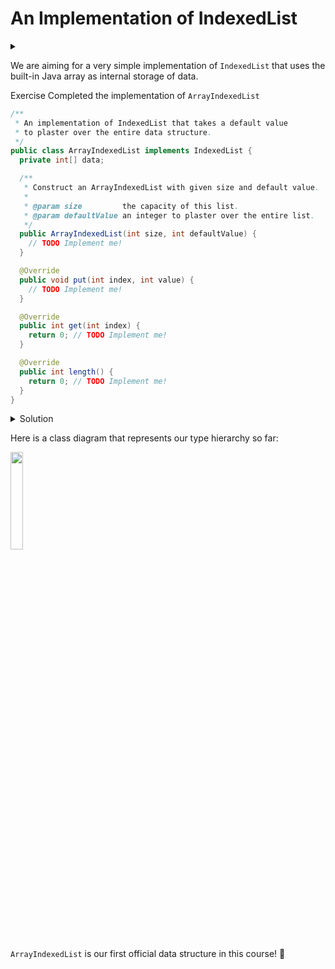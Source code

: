 # An Implementation of IndexedList

<div id="outcomes"><details><summary></summary>

* Implement the IndexedList ADT using Java's built-in array.

</details></div>


We are aiming for a very simple implementation of `IndexedList` that <span class="highlight">uses the built-in Java array as internal storage of data</span>.

<span class="tag">Exercise</span> Completed the implementation of `ArrayIndexedList`

```java
/**
 * An implementation of IndexedList that takes a default value
 * to plaster over the entire data structure.
 */
public class ArrayIndexedList implements IndexedList {
  private int[] data;

  /**
   * Construct an ArrayIndexedList with given size and default value.
   *
   * @param size         the capacity of this list.
   * @param defaultValue an integer to plaster over the entire list.
   */
  public ArrayIndexedList(int size, int defaultValue) {
    // TODO Implement me!
  }

  @Override
  public void put(int index, int value) {
    // TODO Implement me!
  }

  @Override
  public int get(int index) {
    return 0; // TODO Implement me!
  }

  @Override
  public int length() {
    return 0; // TODO Implement me!
  }
}
```

<details class="solution" data-release="Sep 8, 2023 17:00:00">
<summary>Solution</summary>

```java
/**
 * An implementation of IndexedList that takes a default value
 * to plaster over the entire data structure.
 */
public class ArrayIndexedList implements IndexedList {
  private int[] data;

  /**
   * Construct an ArrayIndexedList with given size and default value.
   *
   * @param size         the capacity of this list.
   * @param defaultValue an integer to plaster over the entire list.
   */
  public ArrayIndexedList(int size, int defaultValue) {
    data = new int[size];
    for (int i = 0; i < size; i++) {
      data[i] = defaultValue;
    }
  }

  @Override
  public void put(int index, int value) {
    data[index] = value;
  }

  @Override
  public int get(int index) {
    return data[index];
  }

  @Override
  public int length() {
    return data.length;
  }
}
```

Notice 

* The `IndexedList` ADT does not specify how it must be implemented. Therefore, the decisions such as using an array internally, having a fixed length, and initializing the array with a default value are made by `ArrayIndexedList`. 

* There is no need to write JavaDoc for methods declared (and documented) in the `IndexedList` interface as one can always see the documentation there. 

</details>


Here is a class diagram that represents our type hierarchy so far:

<div class="center">
<img src="../../img/04/indexedlist.png" width="20%">
</div>

<div class="note">

`ArrayIndexedList` is our first official data structure in this course!	🎉

</div>
